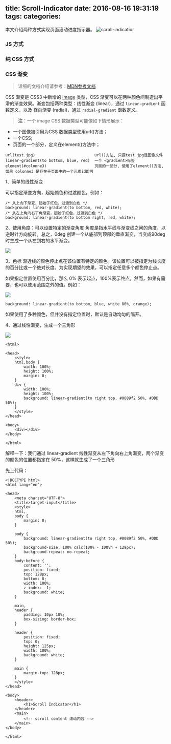 title: Scroll-Indicator
date: 2016-08-16 19:31:19
tags:
categories:
---

本文介绍两种方式实现页面滚动进度指示器。
![scroll-indicatior](http://7vikhl.com1.z0.glb.clouddn.com/C41FDF72-EDAE-49F4-A6FD-29EA6878C736.png)

<!-- more -->

### JS 方式

### 纯 CSS 方式


### CSS 渐变

> 详细的文档介绍请参考：[MDN参考文档](https://developer.mozilla.org/zh-CN/docs/Web/Guide/CSS/Using_CSS_gradients)

CSS 渐变是 CSS3 中新增的 [image](https://developer.mozilla.org/zh-CN/docs/Web/CSS/image) 类型，CSS 渐变可以在两种颜色间制造出平滑的渐变效果。渐变包括两种类型：线性渐变 (linear)，通过 `linear-gradient` 函数定义，以及 径向渐变 (radial)，通过 `radial-gradient` 函数定义。

> **注**：一个 image CSS 数据类型可能像如下情形展示：
- 一个图像被引用为CSS <uri>数据类型使用url()方法；
- 一个CSS<gradient>;
- 页面的一个部分，定义在element()方法中；
```
url(test.jpg)                          url()方法, 只要test.jpg是图像文件
linear-gradient(to bottom, blue, red)  一个 <gradient>标签
element(#colonne3)                     页面的一部分, 使用了element()方法,如果 colonne3 是存在于页面中的一个元素id即可
```

1、简单的线性渐变

可以指定渐变方向，起始颜色和过渡颜色。例如：

```
/* 从上向下渐变，起始于红色，过渡到白色 */
background: linear-gradient(to bottom, red, white);
/* 从左上角向右下角渐变，起始于红色，过渡到白色 */
background: linear-gradient(to bottom right, red, white);
```

2、使用角度：可以设置特定的渐变角度
角度是指水平线与渐变线之间的角度，以逆时针方向旋转。总之，0deg 创建一个从底部到顶部的垂直渐变，当变成90deg时生成一个从左到右的水平渐变。

![](http://7vikhl.com1.z0.glb.clouddn.com/linear_red_angles.png)

3、色标
渐近线的颜色停止点在该位置有特定的颜色。该位置可以被指定为线长度的百分比或一个绝对长度。为实现期望的效果，可以指定任意多个颜色停止点。

如果指定位置使用百分比，那么 0% 表示起点，100%表示终点。然而，如果有需要，也可以使用范围之外的值。例如：

![](http://7vikhl.com1.z0.glb.clouddn.com/linear_colorstops1.png)
```
background: linear-gradient(to bottom, blue, white 80%, orange);
```

如果使用了多种颜色，但并没有指定位置时，默认是自动均匀的隔开。

4、通过线性渐变，生成一个三角形

![](http://7vikhl.com1.z0.glb.clouddn.com/triangle.png)

```
<html>

<head>
    <style>
    html,body {
        width: 100%;
        height: 100%;
        margin: 0;
    }
    div {
        width: 100%;
        height: 100%;
        background: linear-gradient(to right top, #0089f2 50%, #DDD 50%);
    }
    </style>
</head>

<body>
    <div></div>
</body>

</html>
```

解释一下：我们通过 linear-gradient 线性渐变从左下角向右上角渐变，两个渐变的颜色的位置都指定在 50%，这样就生成了一个三角形






先上代码：
```
<!DOCTYPE html>
<html lang="en">

<head>
    <meta charset="UTF-8">
    <title>target-input</title>
    <style>
    html,
    body {
        margin: 0;
    }

    body {
        background: linear-gradient(to right top, #0089f2 50%, #DDD 50%);
        background-size: 100% calc(100% - 100vh + 129px);
        background-repeat: no-repeat;
    }
    body:before {
        content: '';
        position: fixed;
        top: 128px;
        bottom: 0;
        width: 100%;
        z-index: -1;
        background: white;
    }

    main,
    header {
        padding: 10px 10%;
        box-sizing: border-box;
    }

    header {
        position: fixed;
        top: 0;
        height: 125px;
        width: 100%;
        background: white;
    }

    main {
        margin-top: 128px;
    }
    </style>
</head>

<body>
    <header>
        <h1>Scroll Indicator</h1>
    </header>
    <main>
        <!-- scroll content 滚动内容 -->
    </main>
</body>

</html>
```

